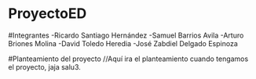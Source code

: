 # ProyectoED

#Integrantes
-Ricardo Santiago Hernández
-Samuel Barrios Avila
-Arturo Briones Molina
-David Toledo Heredia
-José Zabdiel Delgado Espinoza

#Planteamiento del proyecto
//Aquí ira el planteamiento cuando tengamos el proyecto, jaja salu3.

